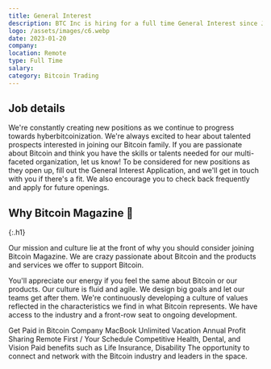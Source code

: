 ```yaml
---
title: General Interest
description: BTC Inc is hiring for a full time General Interest since Jan 20, 2023. Apply today.
logo: /assets/images/c6.webp
date: 2023-01-20
company: 
location: Remote
type: Full Time
salary: 
category: Bitcoin Trading
---
```


## Job details

We're constantly creating new positions as we continue to progress towards hyberbitcoinization. We're always excited to hear about talented prospects interested in joining our Bitcoin family. If you are passionate about Bitcoin and think you have the skills or talents needed for our multi-faceted organization, let us know! To be considered for new positions as they open up, fill out the General Interest Application, and we'll get in touch with you if there's a fit. We also encourage you to check back frequently and apply for future openings.

## Why Bitcoin Magazine 💭
{:.h1}

Our mission and culture lie at the front of why you should consider joining Bitcoin Magazine. We are crazy passionate about Bitcoin and the products and services we offer to support Bitcoin.

You'll appreciate our energy if you feel the same about Bitcoin or our products. Our culture is fluid and agile. We design big goals and let our teams get after them. We're continuously developing a culture of values reflected in the characteristics we find in what Bitcoin represents. We have access to the industry and a front-row seat to ongoing development.

Get Paid in Bitcoin
Company MacBook
Unlimited Vacation
Annual Profit Sharing
Remote First / Your Schedule
Competitive Health, Dental, and Vision
Paid benefits such as Life Insurance, Disability
The opportunity to connect and network with the Bitcoin industry and leaders in the space.
